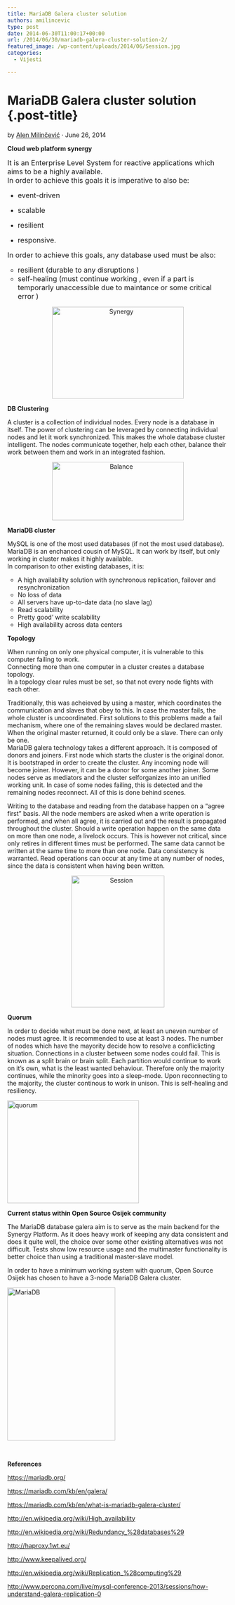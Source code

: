 ```yaml
---
title: MariaDB Galera cluster solution
authors: amilincevic
type: post
date: 2014-06-30T11:00:17+00:00
url: /2014/06/30/mariadb-galera-cluster-solution-2/
featured_image: /wp-content/uploads/2014/06/Session.jpg
categories:
  - Vijesti

---
```

# MariaDB Galera cluster solution {.post-title}

<p class="post-byline">
  by <a title="Posts by Alen Milinčević" href="https://www.opensource-osijek.org/wordpress/en/author/alen_milin%c4%8devi%c4%87/" rel="author">Alen Milinčević</a> · June 26, 2014
</p>

<p lang="zxx" style="margin-bottom: 0cm;">
  <strong>Cloud web platform synergy</strong>
</p>

<p lang="zxx" style="margin-bottom: 0cm; font-weight: normal;" align="LEFT">
  <span style="font-size: medium;">It is an Enterprise Level System for reactive applications which aims to be a highly available.<br /> In order to achieve this goals it is imperative to also be:</span>
</p>

  * <p lang="zxx" style="margin-bottom: 0cm; font-weight: normal;" align="LEFT">
      <span style="font-size: medium;">event-driven</span>
    </p>

  * <p lang="zxx" style="margin-bottom: 0cm; font-weight: normal;" align="LEFT">
      <span style="font-size: medium;">scalable</span>
    </p>

  * <p lang="zxx" style="margin-bottom: 0cm; font-weight: normal;" align="LEFT">
      <span style="font-size: medium;">resilient</span>
    </p>

  * <p lang="zxx" style="margin-bottom: 0cm; font-weight: normal;" align="LEFT">
      <span style="font-size: medium;">responsive.</span>
    </p>

<p lang="zxx" style="margin-bottom: 0cm; font-weight: normal;" align="LEFT">
  <span style="font-size: medium;">In order to achieve this goals, any database used must be also:<br /> </span>
</p>

<ul style="list-style-type: circle;">
  <li>
    <span style="font-size: medium;"> resilient (durable to any disruptions )</span>
  </li>
  <li>
    <span style="font-size: medium;"> self-healing (must continue working , even if a part is temporarly unaccessible due to maintance or some critical error )</span>
  </li>
</ul>

<p style="text-align: center;">
  <a href="https://i0.wp.com/www.opensource-osijek.org/wordpress/wp-content/uploads/2014/06/Synergy.jpg?ssl=1" data-rel="lightbox-0" title=""><img class="alignnone size-medium wp-image-1505" src="https://i0.wp.com/www.opensource-osijek.org/wordpress/wp-content/uploads/2014/06/Synergy.jpg?resize=300%2C209&#038;ssl=1" alt="Synergy" width="300" height="209" srcset="https://i0.wp.com/www.opensource-osijek.org/wordpress/wp-content/uploads/2014/06/Synergy.jpg?resize=300%2C209&ssl=1 300w, https://i0.wp.com/www.opensource-osijek.org/wordpress/wp-content/uploads/2014/06/Synergy.jpg?w=649&ssl=1 649w" sizes="(max-width: 300px) 100vw, 300px" data-recalc-dims="1" /></a>
</p>

<p lang="zxx" style="margin-bottom: 0cm;">
  <strong>DB Clustering</strong>
</p>

<p lang="zxx" style="margin-bottom: 0cm;">
  A cluster is a collection of individual nodes. Every node is a database in itself. The power of clustering can be leveraged by connecting individual nodes and let it work synchronized. This makes the whole database cluster intelligent. The nodes communicate together, help each other, balance their work between them and work in an integrated fashion.
</p>

<p lang="zxx" style="margin-bottom: 0cm; text-align: center;">
  <a href="https://i2.wp.com/www.opensource-osijek.org/wordpress/wp-content/uploads/2014/06/Balance.jpg?ssl=1" data-rel="lightbox-1" title=""><img class="alignnone size-medium wp-image-1495" src="https://i2.wp.com/www.opensource-osijek.org/wordpress/wp-content/uploads/2014/06/Balance.jpg?resize=300%2C133&#038;ssl=1" alt="Balance" width="300" height="133" srcset="https://i2.wp.com/www.opensource-osijek.org/wordpress/wp-content/uploads/2014/06/Balance.jpg?resize=300%2C133&ssl=1 300w, https://i2.wp.com/www.opensource-osijek.org/wordpress/wp-content/uploads/2014/06/Balance.jpg?w=689&ssl=1 689w" sizes="(max-width: 300px) 100vw, 300px" data-recalc-dims="1" /></a>
</p>

<p lang="zxx" style="margin-bottom: 0cm;">
  <strong>MariaDB cluster</strong>
</p>

<p lang="zxx" style="margin-bottom: 0cm;">
  MySQL is one of the most used databases (if not the most used database). MariaDB is an enchanced cousin of MySQL. It can work by itself, but only working in cluster makes it highly available.<br /> In comparison to other existing databases, it is:
</p>

<ul style="list-style-type: circle;">
  <li>
    <span style="font-weight: normal;">A high availability solution with synchronous replication, failover and resynchronization</span>
  </li>
  <li>
    No loss of data
  </li>
  <li>
    All servers have up-to-date data (no slave lag)
  </li>
  <li>
    Read scalability
  </li>
  <li>
    Pretty good’ write scalability
  </li>
  <li>
    High availability across data centers
  </li>
</ul>

<p lang="zxx" style="margin-bottom: 0cm;">
  <strong>Topology</strong>
</p>

<p lang="zxx" style="margin-bottom: 0cm;">
  When running on only one physical computer, it is vulnerable to this computer failing to work.<br /> Connecting more than one computer in a cluster creates a database topology.<br /> In a topology clear rules must be set, so that not every node fights with each other.
</p>

<p lang="zxx" style="margin-bottom: 0cm;">
  Traditionally, this was acheieved by using a master, which coordinates the communication and slaves that obey to this. In case the master fails, the whole cluster is uncoordinated. First solutions to this problems made a fail mechanism, where one of the remaining slaves would be declared master. When the original master returned, it could only be a slave. There can only be one.<br /> MariaDB galera technology takes a different approach. It is composed of donors and joiners. First node which starts the cluster is the original donor. It is bootstraped in order to create the cluster. Any incoming node will become joiner. However, it can be a donor for some another joiner. Some nodes serve as mediators and the cluster selforganizes into an unified working unit. In case of some nodes failing, this is detected and the remaining nodes reconnect. All of this is done behind scenes.
</p>

<p lang="zxx" style="margin-bottom: 0cm;">
  Writing to the database and reading from the database happen on a “agree first” basis. All the node members are asked when a write operation is performed, and when all agree, it is carried out and the result is propagated throughout the cluster. Should a write operation happen on the same data on more than one node, a livelock occurs. This is however not critical, since only retires in different times must be performed. The same data cannot be written at the same time to more than one node. Data consistency is warranted. Read operations can occur at any time at any number of nodes, since the data is consistent when having been written.
</p>

<p lang="zxx" style="margin-bottom: 0cm; text-align: center;">
  <a href="https://i0.wp.com/www.opensource-osijek.org/wordpress/wp-content/uploads/2014/06/Session.jpg?ssl=1" data-rel="lightbox-2" title=""><img class="alignnone size-medium wp-image-1502" src="https://i0.wp.com/www.opensource-osijek.org/wordpress/wp-content/uploads/2014/06/Session.jpg?resize=212%2C300&#038;ssl=1" alt="Session" width="212" height="300" srcset="https://i0.wp.com/www.opensource-osijek.org/wordpress/wp-content/uploads/2014/06/Session.jpg?resize=212%2C300&ssl=1 212w, https://i0.wp.com/www.opensource-osijek.org/wordpress/wp-content/uploads/2014/06/Session.jpg?resize=724%2C1024&ssl=1 724w, https://i0.wp.com/www.opensource-osijek.org/wordpress/wp-content/uploads/2014/06/Session.jpg?w=794&ssl=1 794w" sizes="(max-width: 212px) 100vw, 212px" data-recalc-dims="1" /></a>
</p>

<p lang="zxx" style="margin-bottom: 0cm;">
  <strong>Quorum</strong>
</p>

<p lang="zxx" style="margin-bottom: 0cm;">
  In order to decide what must be done next, at least an uneven number of nodes must agree. It is recommended to use at least 3 nodes. The number of nodes which have the mayority decide how to resolve a confliclicting situation. Connections in a cluster between some nodes could fail. This is known as a split brain or brain split. Each partition would continue to work on it’s own, what is the least wanted behaviour. Therefore only the majority continues, while the minority goes into a sleep-mode. Upon reconnecting to the majority, the cluster continous to work in unison. This is self-healing and resiliency.
</p>

<p lang="zxx" style="margin-bottom: 0cm;">
  <img class="alignnone size-medium wp-image-1493 aligncenter" src="https://i2.wp.com/www.opensource-osijek.org/wordpress/wp-content/uploads/2014/06/quorum.jpg?resize=300%2C234&#038;ssl=1" alt="quorum" width="300" height="234" srcset="https://i2.wp.com/www.opensource-osijek.org/wordpress/wp-content/uploads/2014/06/quorum.jpg?resize=300%2C234&ssl=1 300w, https://i2.wp.com/www.opensource-osijek.org/wordpress/wp-content/uploads/2014/06/quorum.jpg?w=625&ssl=1 625w" sizes="(max-width: 300px) 100vw, 300px" data-recalc-dims="1" />
</p>

<p lang="zxx" style="margin-bottom: 0cm;">
  <strong>Current status within Open Source Osijek community</strong>
</p>

<p lang="zxx" style="margin-bottom: 0cm;">
  The MariaDB database galera aim is to serve as the main backend for the Synergy Platform. As it does heavy work of keeping any data consistent and does it quite well, the choice over some other existing alternatives was not difficult. Tests show low resource usage and the multimaster functionality is better choice than using a traditional master-slave model.
</p>

<p lang="zxx" style="margin-bottom: 0cm;">
  In order to have a minimum working system with quorum, Open Source Osijek has chosen to have a 3-node MariaDB Galera cluster.
</p>

<p lang="zxx" style="margin-bottom: 0cm;">
  <a href="https://i1.wp.com/www.opensource-osijek.org/wordpress/wp-content/uploads/2014/06/MariaDB.jpg?ssl=1" data-rel="lightbox-3" title=""><img class=" wp-image-1494 aligncenter" src="https://i1.wp.com/www.opensource-osijek.org/wordpress/wp-content/uploads/2014/06/MariaDB.jpg?resize=246%2C348&#038;ssl=1" alt="MariaDB" width="246" height="348" srcset="https://i1.wp.com/www.opensource-osijek.org/wordpress/wp-content/uploads/2014/06/MariaDB.jpg?resize=212%2C300&ssl=1 212w, https://i1.wp.com/www.opensource-osijek.org/wordpress/wp-content/uploads/2014/06/MariaDB.jpg?resize=724%2C1024&ssl=1 724w, https://i1.wp.com/www.opensource-osijek.org/wordpress/wp-content/uploads/2014/06/MariaDB.jpg?w=794&ssl=1 794w" sizes="(max-width: 246px) 100vw, 246px" data-recalc-dims="1" /></a>
</p>

<p lang="zxx" style="margin-bottom: 0cm;">
  <strong> </strong>
</p>

<p lang="zxx" style="margin-bottom: 0cm;">
  <strong>References</strong>
</p>

<p lang="zxx" style="margin-bottom: 0cm;">
  <a href="https://mariadb.org/">https://mariadb.org/</a>
</p>

<p lang="zxx" style="margin-bottom: 0cm;">
  <a href="https://mariadb.com/kb/en/galera/">https://mariadb.com/kb/en/galera/</a>
</p>

<p lang="zxx" style="margin-bottom: 0cm;">
  <a href="https://mariadb.com/kb/en/what-is-mariadb-galera-cluster/">https://mariadb.com/kb/en/what-is-mariadb-galera-cluster/</a>
</p>

<p lang="zxx" style="margin-bottom: 0cm;">
  <a href="http://en.wikipedia.org/wiki/High_availability">http://en.wikipedia.org/wiki/High_availability</a>
</p>

<p lang="zxx" style="margin-bottom: 0cm;">
  <a href="http://en.wikipedia.org/wiki/Redundancy_%28databases%29">http://en.wikipedia.org/wiki/Redundancy_%28databases%29</a>
</p>

<p lang="zxx" style="margin-bottom: 0cm;">
  <a href="http://haproxy.1wt.eu/">http://haproxy.1wt.eu/</a>
</p>

<p lang="zxx" style="margin-bottom: 0cm;">
  <a href="http://www.keepalived.org/">http://www.keepalived.org/</a>
</p>

<p lang="zxx" style="margin-bottom: 0cm;">
  <a href="http://en.wikipedia.org/wiki/Replication_%28computing%29">http://en.wikipedia.org/wiki/Replication_%28computing%29</a>
</p>

<p lang="zxx" style="margin-bottom: 0cm;">
  <a href="http://www.percona.com/live/mysql-conference-2013/sessions/how-understand-galera-replication-0">http://www.percona.com/live/mysql-conference-2013/sessions/how-understand-galera-replication-0</a>
</p>